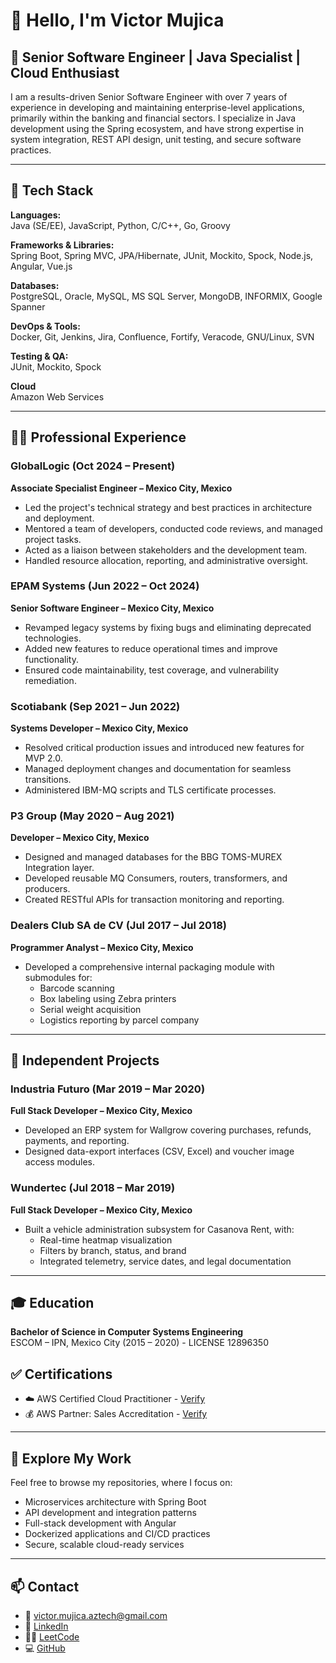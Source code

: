 # 👋 Hello, I'm Victor Mujica

## 💼 Senior Software Engineer | Java Specialist | Cloud Enthusiast

I am a results-driven Senior Software Engineer with over 7 years of experience in developing and maintaining enterprise-level applications, primarily within the banking and financial sectors. I specialize in Java development using the Spring ecosystem, and have strong expertise in system integration, REST API design, unit testing, and secure software practices.

---

## 🔧 Tech Stack

**Languages:**  
Java (SE/EE), JavaScript, Python, C/C++, Go, Groovy

**Frameworks & Libraries:**  
Spring Boot, Spring MVC, JPA/Hibernate, JUnit, Mockito, Spock, Node.js, Angular, Vue.js

**Databases:**  
PostgreSQL, Oracle, MySQL, MS SQL Server, MongoDB, INFORMIX, Google Spanner

**DevOps & Tools:**  
Docker, Git, Jenkins, Jira, Confluence, Fortify, Veracode, GNU/Linux, SVN

**Testing & QA:**  
JUnit, Mockito, Spock

**Cloud**  
Amazon Web Services

---

## 👨‍💻 Professional Experience

### **GlobalLogic** (Oct 2024 – Present)  
**Associate Specialist Engineer – Mexico City, Mexico**  
- Led the project's technical strategy and best practices in architecture and deployment.  
- Mentored a team of developers, conducted code reviews, and managed project tasks.  
- Acted as a liaison between stakeholders and the development team.  
- Handled resource allocation, reporting, and administrative oversight.

### **EPAM Systems** (Jun 2022 – Oct 2024)  
**Senior Software Engineer – Mexico City, Mexico**  
- Revamped legacy systems by fixing bugs and eliminating deprecated technologies.  
- Added new features to reduce operational times and improve functionality.  
- Ensured code maintainability, test coverage, and vulnerability remediation.

### **Scotiabank** (Sep 2021 – Jun 2022)  
**Systems Developer – Mexico City, Mexico**  
- Resolved critical production issues and introduced new features for MVP 2.0.  
- Managed deployment changes and documentation for seamless transitions.  
- Administered IBM-MQ scripts and TLS certificate processes.

### **P3 Group** (May 2020 – Aug 2021)  
**Developer – Mexico City, Mexico**  
- Designed and managed databases for the BBG TOMS-MUREX Integration layer.  
- Developed reusable MQ Consumers, routers, transformers, and producers.  
- Created RESTful APIs for transaction monitoring and reporting.

### **Dealers Club SA de CV** (Jul 2017 – Jul 2018)  
**Programmer Analyst – Mexico City, Mexico**  
- Developed a comprehensive internal packaging module with submodules for:
  - Barcode scanning  
  - Box labeling using Zebra printers  
  - Serial weight acquisition  
  - Logistics reporting by parcel company

---

## 🧩 Independent Projects

### **Industria Futuro** (Mar 2019 – Mar 2020)  
**Full Stack Developer – Mexico City, Mexico**  
- Developed an ERP system for Wallgrow covering purchases, refunds, payments, and reporting.  
- Designed data-export interfaces (CSV, Excel) and voucher image access modules.

### **Wundertec** (Jul 2018 – Mar 2019)  
**Full Stack Developer – Mexico City, Mexico**  
- Built a vehicle administration subsystem for Casanova Rent, with:
  - Real-time heatmap visualization  
  - Filters by branch, status, and brand  
  - Integrated telemetry, service dates, and legal documentation

---

## 🎓 Education

**Bachelor of Science in Computer Systems Engineering**  
ESCOM – IPN, Mexico City (2015 – 2020) - LICENSE 12896350

## ✅ Certifications

- ☁️ AWS Certified Cloud Practitioner - [Verify](https://www.credly.com/badges/05a08416-1a98-42b5-9fa4-0b94b4bab4dc)
- 💰 AWS Partner: Sales Accreditation - [Verify](https://www.credly.com/badges/ef7aaf05-d8a0-4b80-aaf2-909937332b10)

---

## 🚀 Explore My Work

Feel free to browse my repositories, where I focus on:
- Microservices architecture with Spring Boot  
- API development and integration patterns  
- Full-stack development with Angular  
- Dockerized applications and CI/CD practices  
- Secure, scalable cloud-ready services

---

## 📫 Contact

- 📧 [victor.mujica.aztech@gmail.com](mailto:victor.mujica.aztech@gmail.com)  
- 🔗 [LinkedIn](https://www.linkedin.com/in/victor-edgar-mujica-marquez-49102a16a/)  
- 👨‍💻 [LeetCode](https://leetcode.com/vemmkof/)  
- 💻 [GitHub](https://github.com/vemmkof)  


